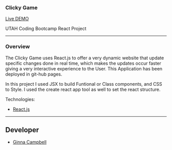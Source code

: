 ### Clicky Game

[Live DEMO](https://ginnac.github.io/clicky-game/) 


UTAH Coding Bootcamp React Project

---

### Overview

The Clicky Game uses React.js to offer a very dynamic website that update specific changes done in real time, which makes the updates occur faster giving a very interactive experience to the User. 
This Application has been deployed in git-hub pages. 

In this project I used JSX to build Funtional or Class components, and CSS to Style. I used the create react app tool as well to set the react structure.  


Technologies:

* [React.js](https://reactjs.org/)


- - -
## Developer

  * [Ginna Campbell](https://github.com/ginnac)


